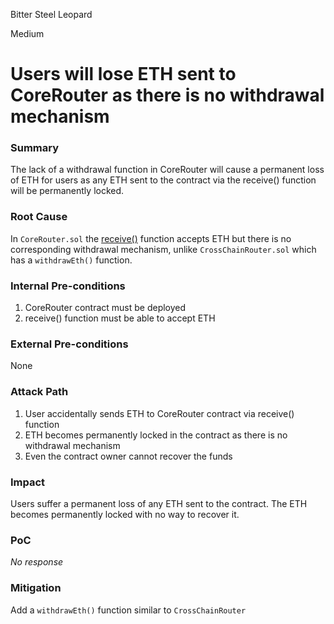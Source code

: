 Bitter Steel Leopard

Medium

# Users will lose ETH sent to CoreRouter as there is no withdrawal mechanism

### Summary

The lack of a withdrawal function in CoreRouter will cause a permanent loss of ETH for users as any ETH sent to the contract via the receive() function will be permanently locked.

### Root Cause

In `CoreRouter.sol` the [receive()](https://github.com/sherlock-audit/2025-05-lend-audit-contest/blob/713372a1ccd8090ead836ca6b1acf92e97de4679/Lend-V2/src/LayerZero/CoreRouter.sol#L46) function accepts ETH but there is no corresponding withdrawal mechanism, unlike `CrossChainRouter.sol` which has a `withdrawEth()` function.

### Internal Pre-conditions

1. CoreRouter contract must be deployed
2. receive() function must be able to accept ETH

### External Pre-conditions

None

### Attack Path

1. User accidentally sends ETH to CoreRouter contract via receive() function
2. ETH becomes permanently locked in the contract as there is no withdrawal mechanism
3. Even the contract owner cannot recover the funds

### Impact

Users suffer a permanent loss of any ETH sent to the contract. The ETH becomes permanently locked with no way to recover it.

### PoC

_No response_

### Mitigation

Add a `withdrawEth()` function similar to `CrossChainRouter`